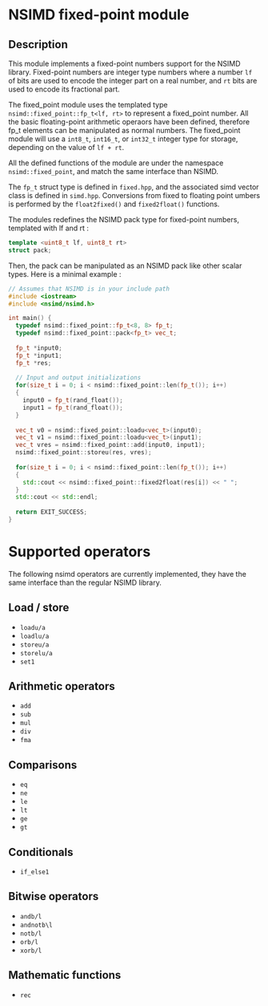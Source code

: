 NSIMD fixed-point module
========================

Description
----------

This module implements a fixed-point numbers support for the NSIMD library.
Fixed-point numbers are integer type numbers where a number `lf` of bits are used to 
encode the integer part on a real number, and `rt` bits are used to encode its fractional
part.

The fixed_point module uses the templated type `nsimd::fixed_point::fp_t<lf, rt>` to 
represent a fixed_point number. All the basic floating-point arithmetic operaors have 
been defined, therefore fp\_t elements can be manipulated as normal numbers.
The fixed\_point module will use a `int8_t`, `int16_t`, or `int32_t` integer type for 
storage, depending on the value of `lf + rt`. 

All the defined functions of the module are under the namespace `nsimd::fixed_point`, 
and match the same interface than NSIMD.

The `fp_t` struct type is defined in `fixed.hpp`, and the associated simd vector class 
is defined in `simd.hpp`. Conversions from fixed to floating point umbers is performed by 
the `float2fixed()` and `fixed2float()` functions.

The modules redefines the NSIMD pack type for fixed-point numbers, templated with lf 
and rt :

```C++
template <uint8_t lf, uint8_t rt>
struct pack;
```

Then, the pack can be manipulated as an NSIMD pack like other scalar types. Here is 
a minimal example :

```C++
// Assumes that NSIMD is in your include path
#include <iostream>
#include <nsimd/nsimd.h>

int main() {
  typedef nsimd::fixed_point::fp_t<8, 8> fp_t;
  typedef nsimd::fixed_point::pack<fp_t> vec_t;
  
  fp_t *input0;
  fp_t *input1;
  fp_t *res;
  
  // Input and output initializations 
  for(size_t i = 0; i < nsimd::fixed_point::len(fp_t()); i++)
  {
    input0 = fp_t(rand_float());
    input1 = fp_t(rand_float());
  }
  
  vec_t v0 = nsimd::fixed_point::loadu<vec_t>(input0);
  vec_t v1 = nsimd::fixed_point::loadu<vec_t>(input1);
  vec_t vres = nsimd::fixed_point::add(input0, input1);
  nsimd::fixed_point::storeu(res, vres);
  
  for(size_t i = 0; i < nsimd::fixed_point::len(fp_t()); i++)
  {
    std::cout << nsimd::fixed_point::fixed2float(res[i]) << " ";
  }
  std::cout << std::endl;
  
  return EXIT_SUCCESS;
}

```

Supported operators
===================

The following nsimd operators are currently implemented, they have the same interface
than the regular NSIMD library.

Load / store
------------

- `loadu/a`
- `loadlu/a`
- `storeu/a`
- `storelu/a`
- `set1`

Arithmetic operators
--------------------

- `add`
- `sub`
- `mul`
- `div`
- `fma`

Comparisons
-----------

- `eq`
- `ne`
- `le`
- `lt`
- `ge`
- `gt`

Conditionals
------------

- `if_else1`

Bitwise operators
-----------------

- `andb/l`
- `andnotb\l`
- `notb/l`
- `orb/l`
- `xorb/l`

Mathematic functions
--------------------

- `rec`
